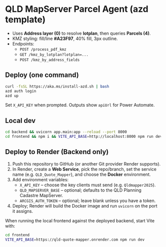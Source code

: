 # QLD MapServer Parcel Agent (azd template)

- Uses **Address layer (0)** to resolve **lotplan**, then queries **Parcels (4)**.
- KMZ styling: fill/line **#A23F97**, 40% fill, 3px outline.
- Endpoints:
  - `POST /process_pdf_kmz`
  - `GET /kmz_by_lotplan?lotplan=...`
  - `POST /kmz_by_address_fields`

## Deploy (one command)
```bash
curl -fsSL https://aka.ms/install-azd.sh | bash
azd auth login
azd up
```
Set `X_API_KEY` when prompted. Outputs show `apiUrl` for Power Automate.

## Local dev
```bash
cd backend && uvicorn app.main:app --reload --port 8000
cd frontend && npm i && VITE_API_BASE=http://localhost:8000 npm run dev
```

## Deploy to Render (Backend only)
1. Push this repository to GitHub (or another Git provider Render supports).
2. In Render, create a **Web Service**, pick the repo/branch, set the service name (e.g. `QLD_Quote_Mapper`), and choose the **Docker** environment.
3. Add environment variables:
   - `X_API_KEY` – choose the key clients must send (e.g. `Qldmapper2025`).
   - `QLD_MAPSERVER_BASE` – optional; defaults to the QLD Planning Cadastre MapServer.
   - `ARCGIS_AUTH_TOKEN` – optional; leave blank unless you have a token.
4. Deploy; Render will build the Docker image and run `uvicorn` on the port it assigns.

When running the local frontend against the deployed backend, start Vite with:
```bash
cd frontend
VITE_API_BASE=https://qld-quote-mapper.onrender.com npm run dev
```
